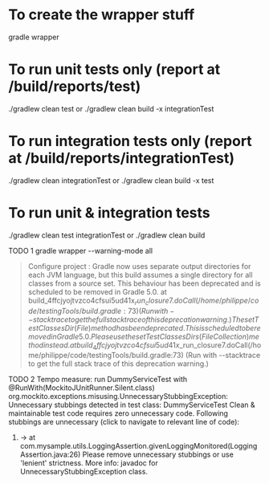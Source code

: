 # To create the wrapper stuff
gradle wrapper


# To run unit tests only (report at /build/reports/test)
./gradlew clean test
or
./gradlew clean build -x integrationTest


# To run integration tests only (report at /build/reports/integrationTest)
./gradlew clean integrationTest
or
./gradlew clean build -x test


# To run unit & integration tests
./gradlew clean test integrationTest
or
./gradlew clean build


TODO 1
gradle wrapper --warning-mode all
> Configure project :
Gradle now uses separate output directories for each JVM language, but this build assumes a single directory for all classes from a source set. This behaviour has been deprecated and is scheduled to be removed in Gradle 5.0.
        at build_4ffcjyojtvzco4cfsui5ud41x$_run_closure7.doCall(/home/philippe/code/testingTools/build.gradle:73)
        (Run with --stacktrace to get the full stack trace of this deprecation warning.)
The setTestClassesDir(File) method has been deprecated. This is scheduled to be removed in Gradle 5.0. Please use the setTestClassesDirs(FileCollection) method instead.
        at build_4ffcjyojtvzco4cfsui5ud41x$_run_closure7.doCall(/home/philippe/code/testingTools/build.gradle:73)
        (Run with --stacktrace to get the full stack trace of this deprecation warning.)


TODO 2
Tempo measure: run DummyServiceTest with @RunWith(MockitoJUnitRunner.Silent.class)
org.mockito.exceptions.misusing.UnnecessaryStubbingException:
Unnecessary stubbings detected in test class: DummyServiceTest
Clean & maintainable test code requires zero unnecessary code.
Following stubbings are unnecessary (click to navigate to relevant line of code):
  1. -> at com.mysample.utils.LoggingAssertion.givenLoggingMonitored(LoggingAssertion.java:26)
Please remove unnecessary stubbings or use 'lenient' strictness. More info: javadoc for UnnecessaryStubbingException class.
